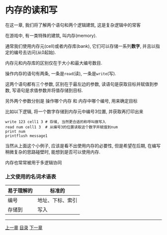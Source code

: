 # 内存的读和写
在这一章, 我们将了解两个语句和两个逻辑建筑, 这是复杂逻辑中的常客

在游戏中, 有一类特殊的建筑, 叫内存(memory).

通常我们使用内存元(cell)或者内存库(bank), 它们可以存储一系列**数字**,
并且以指定的编号去访问(从0起始).

内存元和内存库的区别仅在于大小和最大编号数目.

操作内存的语句有两条, 一条是`read`(读), 一条是`write`(写).

这两个语句都有三个参数, 区别在于最左边的参数,
读语句是获取目标并赋值到参数, 写语句是求值参数并将值存储到目标.

另外两个参数分别是 操作哪个内存 和 内存中哪个编号, 用来确定目标

比如以下逻辑, 将一个数字存储到内存元中编号3位置, 并获取再打印出来

```gas
write 123 cell1 3 # 存储, 当然更合适的称呼叫做写入
read num cell1 3  # 从编号3的位置读取这个数字并赋值到num
print num
printflush message1
```

当然从上面这个小例子, 应该是看不出使用内存的必要性,
但是希望在后期, 在编写稍微复杂的思路碰壁时, 能想到是否可以使用内存.

内存也常常被用于多逻辑协同

### 上文使用的名词术语表
| 易于理解的 | 标准的           |
| ---        | ---              |
| 编号       | 地址、下标、索引 |
| 存储到     | 写入             |

---
[上一章](./10-control.md)
[目录](./README.md)
[下一章](./12-other-control-flow.md)
